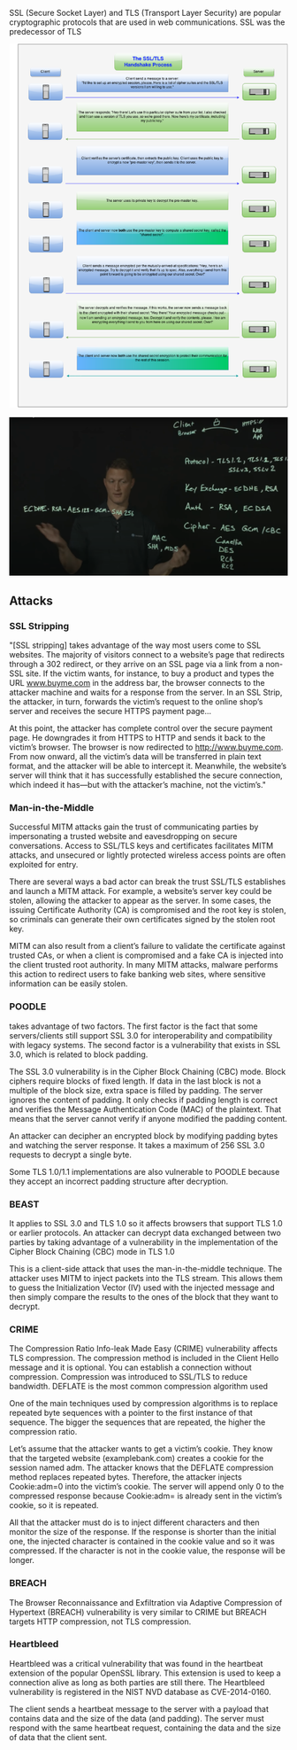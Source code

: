 SSL (Secure Socket Layer) and TLS (Transport Layer Security) are popular cryptographic protocols that are used in  web communications. SSL was the predecessor of TLS

![SSL](SSL.png)

![SSL](SSL1.png)


## Attacks
### SSL Stripping
"[SSL stripping] takes advantage of the way most users come to SSL websites. The majority of visitors connect to a website’s page that redirects through a 302 redirect, or they arrive on an SSL page via a link from a non-SSL site. If the victim wants, for instance, to buy a product and types the URL www.buyme.com in the address bar, the browser connects to the attacker machine and waits for a response from the server. In an SSL Strip, the attacker, in turn, forwards the victim’s request to the online shop’s server and receives the secure HTTPS payment page...
 

At this point, the attacker has complete control over the secure payment page. He downgrades it from HTTPS to HTTP and sends it back to the victim’s browser. The browser is now redirected to http://www.buyme.com. From now onward, all the victim’s data will be transferred in plain text format, and the attacker will be able to intercept it. Meanwhile, the website’s server will think that it has successfully established the secure connection, which indeed it has—but with the attacker’s machine, not the victim’s."

### Man-in-the-Middle
Successful MITM attacks gain the trust of communicating parties by impersonating a trusted website and eavesdropping on secure conversations. Access to SSL/TLS keys and certificates facilitates MITM attacks, and unsecured or lightly protected wireless access points are often exploited for entry.


There are several ways a bad actor can break the trust SSL/TLS establishes and launch a MITM attack. For example, a website’s server key could be stolen, allowing the attacker to appear as the server. In some cases, the issuing Certificate Authority (CA) is compromised and the root key is stolen, so criminals can generate their own certificates signed by the stolen root key.
 

MITM can also result from a client’s failure to validate the certificate against trusted CAs, or when a client is compromised and a fake CA is injected into the client trusted root authority. In many MITM attacks, malware performs this action to redirect users to fake banking web sites, where sensitive information can be easily stolen.

### POODLE
 takes advantage of two factors. The first factor is the fact that some servers/clients still support SSL 3.0 for interoperability and compatibility with legacy systems. The second factor is a vulnerability that exists in SSL 3.0, which is related to block padding. 

 The SSL 3.0 vulnerability is in the Cipher Block Chaining (CBC) mode. Block ciphers require blocks of fixed length. If data in the last block is not a multiple of the block size, extra space is filled by padding. The server ignores the content of padding. It only checks if padding length is correct and verifies the Message Authentication Code (MAC) of the plaintext. That means that the server cannot verify if anyone modified the padding content.

An attacker can decipher an encrypted block by modifying padding bytes and watching the server response. It takes a maximum of 256 SSL 3.0 requests to decrypt a single byte.

Some TLS 1.0/1.1 implementations are also vulnerable to POODLE because they accept an incorrect padding structure after decryption.

### BEAST
It applies to SSL 3.0 and TLS 1.0 so it affects browsers that support TLS 1.0 or earlier protocols. An attacker can decrypt data exchanged between two parties by taking advantage of a vulnerability in the implementation of the Cipher Block Chaining (CBC) mode in TLS 1.0

This is a client-side attack that uses the man-in-the-middle technique. The attacker uses MITM to inject packets into the TLS stream. This allows them to guess the Initialization Vector (IV) used with the injected message and then simply compare the results to the ones of the block that they want to decrypt.


### CRIME 
The Compression Ratio Info-leak Made Easy (CRIME) vulnerability affects TLS compression. The compression method is included in the Client Hello message and it is optional. You can establish a connection without compression. Compression was introduced to SSL/TLS to reduce bandwidth. DEFLATE is the most common compression algorithm used

One of the main techniques used by compression algorithms is to replace repeated byte sequences with a pointer to the first instance of that sequence. The bigger the sequences that are repeated, the higher the compression ratio.

Let’s assume that the attacker wants to get a victim’s cookie. They know that the targeted website (examplebank.com) creates a cookie for the session named adm. The attacker knows that the DEFLATE compression method replaces repeated bytes. Therefore, the attacker injects Cookie:adm=0 into the victim’s cookie. The server will append only 0 to the compressed response because Cookie:adm= is already sent in the victim’s cookie, so it is repeated.

All that the attacker must do is to inject different characters and then monitor the size of the response. If the response is shorter than the initial one, the injected character is contained in the cookie value and so it was compressed. If the character is not in the cookie value, the response will be longer.

### BREACH
The Browser Reconnaissance and Exfiltration via Adaptive Compression of Hypertext (BREACH) vulnerability is very similar to CRIME but BREACH targets HTTP compression, not TLS compression.

### Heartbleed
Heartbleed was a critical vulnerability that was found in the heartbeat extension of the popular OpenSSL library. This extension is used to keep a connection alive as long as both parties are still there. The Heartbleed vulnerability is registered in the NIST NVD database as CVE-2014-0160.

The client sends a heartbeat message to the server with a payload that contains data and the size of the data (and padding). The server must respond with the same heartbeat request, containing the data and the size of data that the client sent.
